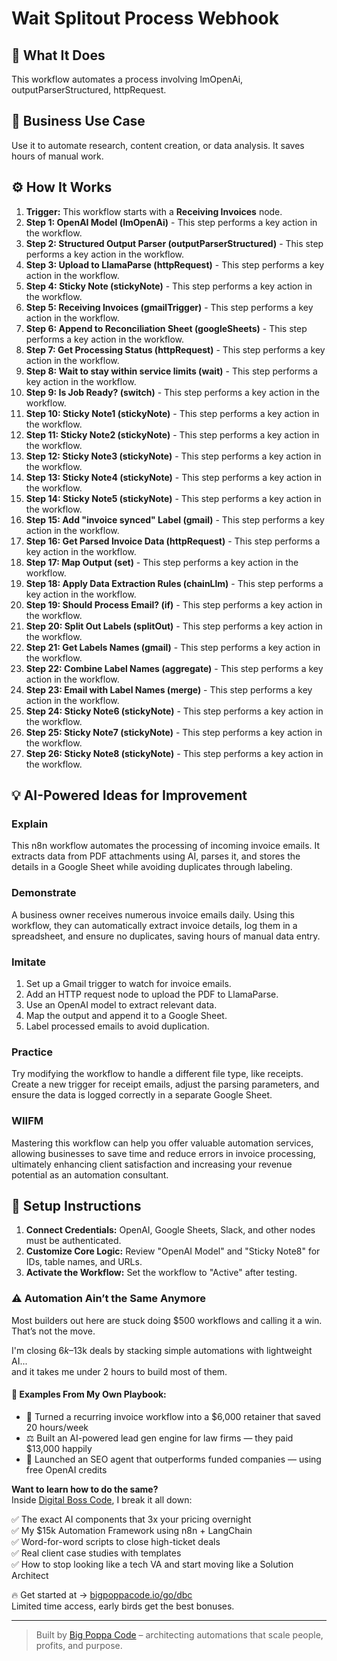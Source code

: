 # Wait Splitout Process Webhook

## 🚀 What It Does
This workflow automates a process involving lmOpenAi, outputParserStructured, httpRequest.

## 💼 Business Use Case
Use it to automate research, content creation, or data analysis. It saves hours of manual work.

## ⚙️ How It Works
1.  **Trigger:** This workflow starts with a **Receiving Invoices** node.
2. **Step 1: OpenAI Model (lmOpenAi)** - This step performs a key action in the workflow.
3. **Step 2: Structured Output Parser (outputParserStructured)** - This step performs a key action in the workflow.
4. **Step 3: Upload to LlamaParse (httpRequest)** - This step performs a key action in the workflow.
5. **Step 4: Sticky Note (stickyNote)** - This step performs a key action in the workflow.
6. **Step 5: Receiving Invoices (gmailTrigger)** - This step performs a key action in the workflow.
7. **Step 6: Append to Reconciliation Sheet (googleSheets)** - This step performs a key action in the workflow.
8. **Step 7: Get Processing Status (httpRequest)** - This step performs a key action in the workflow.
9. **Step 8: Wait to stay within service limits (wait)** - This step performs a key action in the workflow.
10. **Step 9: Is Job Ready? (switch)** - This step performs a key action in the workflow.
11. **Step 10: Sticky Note1 (stickyNote)** - This step performs a key action in the workflow.
12. **Step 11: Sticky Note2 (stickyNote)** - This step performs a key action in the workflow.
13. **Step 12: Sticky Note3 (stickyNote)** - This step performs a key action in the workflow.
14. **Step 13: Sticky Note4 (stickyNote)** - This step performs a key action in the workflow.
15. **Step 14: Sticky Note5 (stickyNote)** - This step performs a key action in the workflow.
16. **Step 15: Add "invoice synced" Label (gmail)** - This step performs a key action in the workflow.
17. **Step 16: Get Parsed Invoice Data (httpRequest)** - This step performs a key action in the workflow.
18. **Step 17: Map Output (set)** - This step performs a key action in the workflow.
19. **Step 18: Apply Data Extraction Rules (chainLlm)** - This step performs a key action in the workflow.
20. **Step 19: Should Process Email? (if)** - This step performs a key action in the workflow.
21. **Step 20: Split Out Labels (splitOut)** - This step performs a key action in the workflow.
22. **Step 21: Get Labels Names (gmail)** - This step performs a key action in the workflow.
23. **Step 22: Combine Label Names (aggregate)** - This step performs a key action in the workflow.
24. **Step 23: Email with Label Names (merge)** - This step performs a key action in the workflow.
25. **Step 24: Sticky Note6 (stickyNote)** - This step performs a key action in the workflow.
26. **Step 25: Sticky Note7 (stickyNote)** - This step performs a key action in the workflow.
27. **Step 26: Sticky Note8 (stickyNote)** - This step performs a key action in the workflow.

## 💡 AI-Powered Ideas for Improvement
### Explain
This n8n workflow automates the processing of incoming invoice emails. It extracts data from PDF attachments using AI, parses it, and stores the details in a Google Sheet while avoiding duplicates through labeling.

### Demonstrate
A business owner receives numerous invoice emails daily. Using this workflow, they can automatically extract invoice details, log them in a spreadsheet, and ensure no duplicates, saving hours of manual data entry.

### Imitate
1. Set up a Gmail trigger to watch for invoice emails.
2. Add an HTTP request node to upload the PDF to LlamaParse.
3. Use an OpenAI model to extract relevant data.
4. Map the output and append it to a Google Sheet.
5. Label processed emails to avoid duplication.

### Practice
Try modifying the workflow to handle a different file type, like receipts. Create a new trigger for receipt emails, adjust the parsing parameters, and ensure the data is logged correctly in a separate Google Sheet.

### WIIFM
Mastering this workflow can help you offer valuable automation services, allowing businesses to save time and reduce errors in invoice processing, ultimately enhancing client satisfaction and increasing your revenue potential as an automation consultant.

## 🔧 Setup Instructions
1. **Connect Credentials:** OpenAI, Google Sheets, Slack, and other nodes must be authenticated.
2. **Customize Core Logic:** Review "OpenAI Model" and "Sticky Note8" for IDs, table names, and URLs.
3. **Activate the Workflow:** Set the workflow to "Active" after testing.

### ⚠️ Automation Ain’t the Same Anymore

Most builders out here are stuck doing $500 workflows and calling it a win.  
That’s not the move.  

I'm closing $6k–$13k deals by stacking simple automations with lightweight AI...  
and it takes me under 2 hours to build most of them.

#### 🧠 Examples From My Own Playbook:
- 🔁 Turned a recurring invoice workflow into a $6,000 retainer that saved 20 hours/week  
- ⚖️ Built an AI-powered lead gen engine for law firms — they paid $13,000 happily  
- 🚀 Launched an SEO agent that outperforms funded companies — using free OpenAI credits  

**Want to learn how to do the same?**  
Inside [Digital Boss Code](https://bigpoppacode.io/go/dbc), I break it all down:

✅ The exact AI components that 3x your pricing overnight  
✅ My $15k Automation Framework using n8n + LangChain  
✅ Word-for-word scripts to close high-ticket deals  
✅ Real client case studies with templates  
✅ How to stop looking like a tech VA and start moving like a Solution Architect  

🔥 Get started at → [bigpoppacode.io/go/dbc](https://bigpoppacode.io/go/dbc)  
Limited time access, early birds get the best bonuses.

---
> Built by [Big Poppa Code](https://bigpoppacode.io) – architecting automations that scale people, profits, and purpose.

